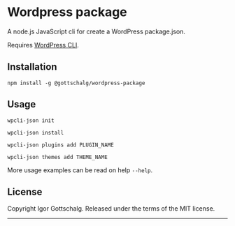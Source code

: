 # Wordpress package

A node.js JavaScript cli for create a WordPress package.json.

Requires [WordPress CLI](https://wp-cli.org).

## Installation

```
npm install -g @gottschalg/wordpress-package
```

## Usage

```shell
wpcli-json init
```

```shell
wpcli-json install
```

```shell
wpcli-json plugins add PLUGIN_NAME
```

```shell
wpcli-json themes add THEME_NAME
```

More usage examples can be read on help `--help`.


## License

Copyright Igor Gottschalg. Released under the terms of the MIT license.

---